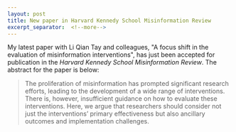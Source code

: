 ```yaml
---
layout: post
title: New paper in Harvard Kennedy School Misinformation Review
excerpt_separator:  <!--more-->
---
```


My latest paper with Li Qian Tay and colleagues, "A focus shift in the evaluation of misinformation interventions", has just been accepted for publication in the *Harvard Kennedy School Misinformation Review*. The abstract for the paper is below:

>  The proliferation of misinformation has prompted significant research efforts, leading to the development of a wide range of interventions. There is, however, insufficient guidance on how to evaluate these interventions. Here, we argue that researchers should consider not just the interventions’ primary effectiveness but also ancillary outcomes and implementation challenges.

